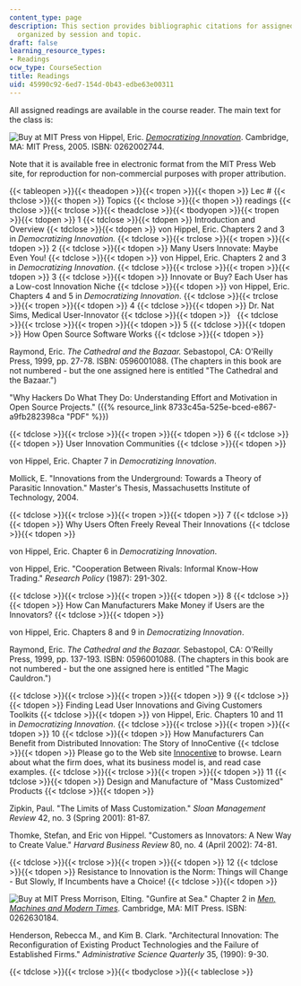 ```yaml
---
content_type: page
description: This section provides bibliographic citations for assigned readings,
  organized by session and topic.
draft: false
learning_resource_types:
- Readings
ocw_type: CourseSection
title: Readings
uid: 45990c92-6ed7-154d-0b43-edbe63e00311
---
```

All assigned readings are available in the course reader. The main text for the class is:

![Buy at MIT Press](/images/mp_logo.gif) von Hippel, Eric. [_Democratizing Innovation_](https://mitpress.mit.edu/books/democratizing-innovation). Cambridge, MA: MIT Press, 2005. ISBN: 0262002744.

Note that it is available free in electronic format from the MIT Press Web site, for reproduction for non-commercial purposes with proper attribution.

{{< tableopen >}}{{< theadopen >}}{{< tropen >}}{{< thopen >}}
Lec #
{{< thclose >}}{{< thopen >}}
Topics
{{< thclose >}}{{< thopen >}}
readings
{{< thclose >}}{{< trclose >}}{{< theadclose >}}{{< tbodyopen >}}{{< tropen >}}{{< tdopen >}}
1
{{< tdclose >}}{{< tdopen >}}
Introduction and Overview
{{< tdclose >}}{{< tdopen >}}
von Hippel, Eric. Chapters 2 and 3 in _Democratizing Innovation._
{{< tdclose >}}{{< trclose >}}{{< tropen >}}{{< tdopen >}}
2
{{< tdclose >}}{{< tdopen >}}
Many Users Innovate: Maybe Even You!
{{< tdclose >}}{{< tdopen >}}
von Hippel, Eric. Chapters 2 and 3 in _Democratizing Innovation_.
{{< tdclose >}}{{< trclose >}}{{< tropen >}}{{< tdopen >}}
3
{{< tdclose >}}{{< tdopen >}}
Innovate or Buy? Each User has a Low-cost Innovation Niche
{{< tdclose >}}{{< tdopen >}}
von Hippel, Eric. Chapters 4 and 5 in _Democratizing Innovation_.
{{< tdclose >}}{{< trclose >}}{{< tropen >}}{{< tdopen >}}
4
{{< tdclose >}}{{< tdopen >}}
Dr. Nat Sims, Medical User-Innovator
{{< tdclose >}}{{< tdopen >}}
 
{{< tdclose >}}{{< trclose >}}{{< tropen >}}{{< tdopen >}}
5
{{< tdclose >}}{{< tdopen >}}
How Open Source Software Works
{{< tdclose >}}{{< tdopen >}}

Raymond, Eric. _The Cathedral and the Bazaar._ Sebastopol, CA: O'Reilly Press, 1999, pp. 27-78. ISBN: 0596001088. (The chapters in this book are not numbered - but the one assigned here is entitled "The Cathedral and the Bazaar.")

"Why Hackers Do What They Do: Understanding Effort and Motivation in Open Source Projects." ({{% resource_link 8733c45a-525e-bced-e867-a9fb282398ca "PDF" %}})

{{< tdclose >}}{{< trclose >}}{{< tropen >}}{{< tdopen >}}
6
{{< tdclose >}}{{< tdopen >}}
User Innovation Communities
{{< tdclose >}}{{< tdopen >}}

von Hippel, Eric. Chapter 7 in _Democratizing Innovation_.

Mollick, E. "Innovations from the Underground: Towards a Theory of Parasitic Innovation." Master's Thesis, Massachusetts Institute of Technology, 2004.

{{< tdclose >}}{{< trclose >}}{{< tropen >}}{{< tdopen >}}
7
{{< tdclose >}}{{< tdopen >}}
Why Users Often Freely Reveal Their Innovations
{{< tdclose >}}{{< tdopen >}}

von Hippel, Eric. Chapter 6 in _Democratizing Innovation_.

von Hippel, Eric. "Cooperation Between Rivals: Informal Know-How Trading." _Research Policy_ (1987): 291-302.

{{< tdclose >}}{{< trclose >}}{{< tropen >}}{{< tdopen >}}
8
{{< tdclose >}}{{< tdopen >}}
How Can Manufacturers Make Money if Users are the Innovators?
{{< tdclose >}}{{< tdopen >}}

von Hippel, Eric. Chapters 8 and 9 in _Democratizing Innovation_.

Raymond, Eric. _The Cathedral and the Bazaar._ Sebastopol, CA: O'Reilly Press, 1999, pp. 137-193. ISBN: 0596001088. (The chapters in this book are not numbered - but the one assigned here is entitled "The Magic Cauldron.")

{{< tdclose >}}{{< trclose >}}{{< tropen >}}{{< tdopen >}}
9
{{< tdclose >}}{{< tdopen >}}
Finding Lead User Innovations and Giving Customers Toolkits
{{< tdclose >}}{{< tdopen >}}
von Hippel, Eric. Chapters 10 and 11 in _Democratizing Innovation_.
{{< tdclose >}}{{< trclose >}}{{< tropen >}}{{< tdopen >}}
10
{{< tdclose >}}{{< tdopen >}}
How Manufacturers Can Benefit from Distributed Innovation: The Story of InnoCentive
{{< tdclose >}}{{< tdopen >}}
Please go to the Web site [Innocentive](http://www.innocentive.com/) to browse. Learn about what the firm does, what its business model is, and read case examples.
{{< tdclose >}}{{< trclose >}}{{< tropen >}}{{< tdopen >}}
11
{{< tdclose >}}{{< tdopen >}}
Design and Manufacture of "Mass Customized" Products
{{< tdclose >}}{{< tdopen >}}

Zipkin, Paul. "The Limits of Mass Customization." _Sloan Management Review_ 42, no. 3 (Spring 2001): 81-87.

Thomke, Stefan, and Eric von Hippel. "Customers as Innovators: A New Way to Create Value." _Harvard Business Review_ 80, no. 4 (April 2002): 74-81.

{{< tdclose >}}{{< trclose >}}{{< tropen >}}{{< tdopen >}}
12
{{< tdclose >}}{{< tdopen >}}
Resistance to Innovation is the Norm: Things will Change - But Slowly, If Incumbents have a Choice!
{{< tdclose >}}{{< tdopen >}}

![Buy at MIT Press](/images/mp_logo.gif) Morrison, Elting. "Gunfire at Sea." Chapter 2 in [_Men, Machines and Modern Times_](https://mitpress.mit.edu/books/men-machines-and-modern-times-50th-anniversary-edition). Cambridge, MA: MIT Press. ISBN: 0262630184.

Henderson, Rebecca M., and Kim B. Clark. "Architectural Innovation: The Reconfiguration of Existing Product Technologies and the Failure of Established Firms." _Administrative Science Quarterly_ 35, (1990): 9-30.

{{< tdclose >}}{{< trclose >}}{{< tbodyclose >}}{{< tableclose >}}